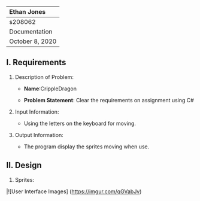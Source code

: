 |Ethan Jones|
|:---|
|s208062|
|Documentation|
|October 8, 2020|

## I. Requirements

1. Description of Problem:
    - **Name**:CrippleDragon

    - **Problem Statement**: Clear the requirements on assignment using C#

2. Input Information:
    - Using the letters on the keyboard for moving.

3. Output Information:
    - The program display the sprites moving when use.

## II. Design

1. Sprites:

|![User Interface Images] (https://imgur.com/qGVabJv)